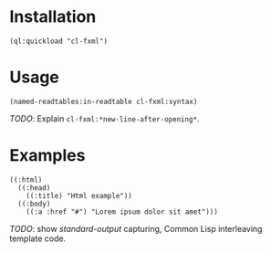 # Installation



```
(ql:quickload "cl-fxml")
```

# Usage

```
(named-readtables:in-readtable cl-fxml:syntax)
```

_TODO_: Explain `cl-fxml:*new-line-after-opening*`.

# Examples

```
((:html)
  ((:head)
    ((:title) "Html example"))
  ((:body)
    ((:a :href "#") "Lorem ipsum dolor sit amet")))
```

_TODO_: show *standard-output* capturing, Common Lisp interleaving template code.
